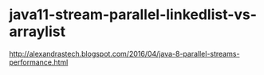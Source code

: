 # java11-stream-parallel-linkedlist-vs-arraylist

http://alexandrastech.blogspot.com/2016/04/java-8-parallel-streams-performance.html

